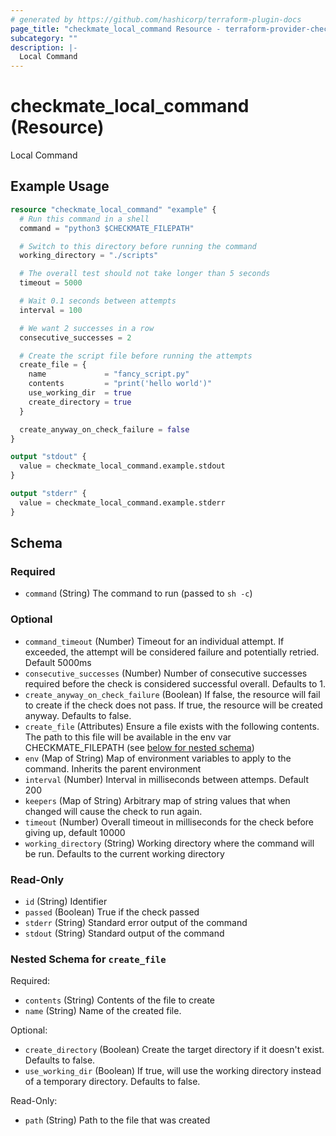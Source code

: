 ```yaml
---
# generated by https://github.com/hashicorp/terraform-plugin-docs
page_title: "checkmate_local_command Resource - terraform-provider-checkmate"
subcategory: ""
description: |-
  Local Command
---
```


# checkmate_local_command (Resource)

Local Command

## Example Usage

```terraform
resource "checkmate_local_command" "example" {
  # Run this command in a shell
  command = "python3 $CHECKMATE_FILEPATH"

  # Switch to this directory before running the command
  working_directory = "./scripts"

  # The overall test should not take longer than 5 seconds
  timeout = 5000

  # Wait 0.1 seconds between attempts
  interval = 100

  # We want 2 successes in a row
  consecutive_successes = 2

  # Create the script file before running the attempts
  create_file = {
    name             = "fancy_script.py"
    contents         = "print('hello world')"
    use_working_dir  = true
    create_directory = true
  }

  create_anyway_on_check_failure = false
}

output "stdout" {
  value = checkmate_local_command.example.stdout
}

output "stderr" {
  value = checkmate_local_command.example.stderr
}
```

<!-- schema generated by tfplugindocs -->
## Schema

### Required

- `command` (String) The command to run (passed to `sh -c`)

### Optional

- `command_timeout` (Number) Timeout for an individual attempt. If exceeded, the attempt will be considered failure and potentially retried. Default 5000ms
- `consecutive_successes` (Number) Number of consecutive successes required before the check is considered successful overall. Defaults to 1.
- `create_anyway_on_check_failure` (Boolean) If false, the resource will fail to create if the check does not pass. If true, the resource will be created anyway. Defaults to false.
- `create_file` (Attributes) Ensure a file exists with the following contents. The path to this file will be available in the env var CHECKMATE_FILEPATH (see [below for nested schema](#nestedatt--create_file))
- `env` (Map of String) Map of environment variables to apply to the command. Inherits the parent environment
- `interval` (Number) Interval in milliseconds between attemps. Default 200
- `keepers` (Map of String) Arbitrary map of string values that when changed will cause the check to run again.
- `timeout` (Number) Overall timeout in milliseconds for the check before giving up, default 10000
- `working_directory` (String) Working directory where the command will be run. Defaults to the current working directory

### Read-Only

- `id` (String) Identifier
- `passed` (Boolean) True if the check passed
- `stderr` (String) Standard error output of the command
- `stdout` (String) Standard output of the command

<a id="nestedatt--create_file"></a>
### Nested Schema for `create_file`

Required:

- `contents` (String) Contents of the file to create
- `name` (String) Name of the created file.

Optional:

- `create_directory` (Boolean) Create the target directory if it doesn't exist. Defaults to false.
- `use_working_dir` (Boolean) If true, will use the working directory instead of a temporary directory. Defaults to false.

Read-Only:

- `path` (String) Path to the file that was created
